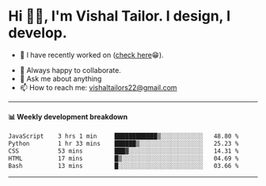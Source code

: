 # Hi 👋🏻, I'm Vishal Tailor. I design, I develop.

- 🔭 I have recently worked on ([check here](https://vishaltailor.com)😁).
<!-- - 🎦 Currently watching: JavaScript: The Hard Parts By Will Sentance. -->
- 👯 Always happy to collaborate.
- 💬 Ask me about anything
- 📫 How to reach me: <a href="mailto:vishaltailors22@gmail.com">vishaltailors22@gmail.com</a>

<hr /> 
<h4>📊 Weekly development breakdown</h4>
<!--START_SECTION:waka-->

```txt
JavaScript    3 hrs 1 min     ████████████▒░░░░░░░░░░░░   48.80 %
Python        1 hr 33 mins    ██████▒░░░░░░░░░░░░░░░░░░   25.23 %
CSS           53 mins         ███▓░░░░░░░░░░░░░░░░░░░░░   14.31 %
HTML          17 mins         █▒░░░░░░░░░░░░░░░░░░░░░░░   04.69 %
Bash          13 mins         █░░░░░░░░░░░░░░░░░░░░░░░░   03.66 %
```

<!--END_SECTION:waka-->
<hr /> 

<!-- ![](./profile-3d-contrib/profile-green-animate.svg) -->
